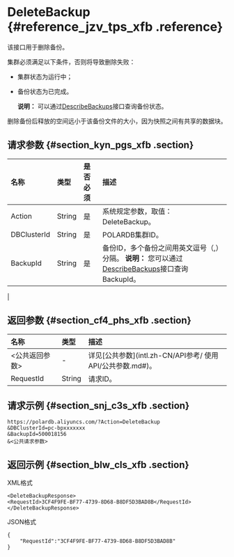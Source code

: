 # DeleteBackup {#reference_jzv_tps_xfb .reference}

该接口用于删除备份。

集群必须满足以下条件，否则将导致删除失败：

-   集群状态为运行中；
-   备份状态为已完成。

    **说明：** 可以通过[DescribeBackups](intl.zh-CN/API参考/备份管理/DescribeBackups.md#)接口查询备份状态。


删除备份后释放的空间远小于该备份文件的大小，因为快照之间有共享的数据块。

## 请求参数 {#section_kyn_pgs_xfb .section}

|名称|类型|是否必须|描述|
|:-|:-|:---|:-|
|Action|String|是|系统规定参数，取值：DeleteBackup。|
|DBClusterId|String|是|POLARDB集群ID。|
|BackupId|String|是|备份ID，多个备份之间用英文逗号（,）分隔。 **说明：** 您可以通过[DescribeBackups](intl.zh-CN/API参考/备份管理/DescribeBackups.md#)接口查询BackupId。

 |

## 返回参数 {#section_cf4_phs_xfb .section}

|名称|类型|描述|
|:-|:-|:-|
|<公共返回参数\>|-|详见[公共参数](intl.zh-CN/API参考/ 使用API/公共参数.md#)。|
|RequestId|String|请求ID。|

## 请求示例 {#section_snj_c3s_xfb .section}

``` {#codeblock_7ig_5j3_gos}
https://polardb.aliyuncs.com/?Action=DeleteBackup
&DBClusterId=pc-bpxxxxxxx
&BackupId=500018156
&<公共请求参数>
```

## 返回示例 {#section_blw_cls_xfb .section}

XML格式

``` {#codeblock_91w_zmu_rfg}
<DeleteBackupResponse>
<RequestId>3CF4F9FE-BF77-4739-8D68-B8DF5D3BAD8B</RequestId>
</DeleteBackupResponse>
```

JSON格式

``` {#codeblock_pes_0io_ilz}
{
    "RequestId":"3CF4F9FE-BF77-4739-8D68-B8DF5D3BAD8B"
}
```


